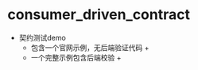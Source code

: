# consumer_driven_contract
+ 契约测试demo
    + 包含一个官网示例，无后端验证代码
        + 
    + 一个完整示例包含后端校验
        + 
